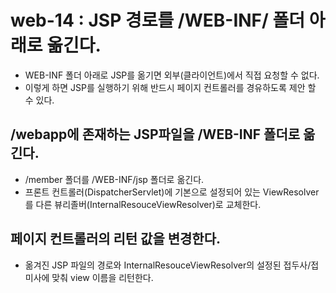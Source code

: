 # web-14 : JSP 경로를 /WEB-INF/ 폴더 아래로 옮긴다.
- WEB-INF 폴더 아래로 JSP를 옮기면 외부(클라이언트)에서 직접 요청할 수 없다.
- 이렇게 하면 JSP를 실행하기 위해 반드시 페이지 컨트롤러를 경유하도록 제안 할 수 있다.

## /webapp에 존재하는 JSP파일을 /WEB-INF 폴더로 옮긴다.
- /member 폴더를 /WEB-INF/jsp 폴더로 옮긴다.
- 프론트 컨트롤러(DispatcherServlet)에 기본으로 설정되어 있는 ViewResolver를 다른 뷰리졸버(InternalResouceViewResolver)로 교체한다.

## 페이지 컨트롤러의 리턴 값을 변경한다.
- 옮겨진 JSP 파일의 경로와 InternalResouceViewResolver의 설정된 접두사/접미사에 맞춰 view 이름을 리턴한다.
